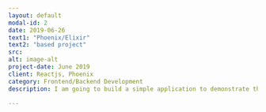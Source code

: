 ```yaml
---
layout: default
modal-id: 2
date: 2019-06-26
text1: "Phoenix/Elixir"
text2: "based project"
src: 
alt: image-alt
project-date: June 2019
client: Reactjs, Phoenix
category: Frontend/Backend Development
description: I am going to build a simple application to demonstrate the use of phoenix channels and phoenix presence. I also integrated a redis-like geoserver called Tile38.

---
```

